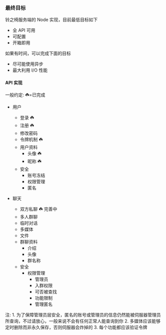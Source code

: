 ### 最终目标

铃之椅服务端的 Node 实现，目前最低目标如下

* 全 API 可用
* 可配置
* 开箱即用

如果有时间，可以完成下面的目标

* 尽可能使用异步
* 最大利用 I/O 性能

#### API 实现

一般约定: ☘️=已完成

* 用户
    * 登录 ☘️
    * 注册 ☘️
    * 修改密码
    * 令牌机制 ☘️
    * 用户资料
        * 头像 ☘️
        * 昵称 ☘️
    * 安全
        * 账号冻结
        * 权限管理
        * 匿名

* 聊天
    * 双方私聊 ☘️ 完善中
    * 多人群聊
    * 临时对话
    * 多媒体
    * 文件
    * 群聊资料
        * 介绍
        * 头像
        * 群名称
    * 安全
        * 权限管理
            * 管理员
            * 入群权限
            * 可否被查找
            * 功能限制
            * 管理匿名

注:
    1. 为了保障管理员层安全，匿名的账号或管理员的信息仍然能被伺服器管理员所查询，不过请放心，一般来说不会有任何正常人能查询到你
    2. 多媒体应该能够定时删除而非永久保存，否则伺服器会炸掉的
    3. 每个功能都应该验证令牌

